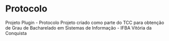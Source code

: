 # Protocolo
Projeto Plugin - Protocolo
Projeto criado como parte do TCC para obtenção de Grau de Bacharelado em Sistemas de Informação - IFBA Vitória da Conquista

